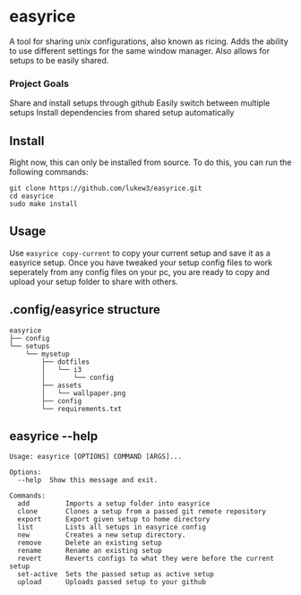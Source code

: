 # easyrice
A tool for sharing unix configurations, also known as ricing. Adds the ability to use different settings for the same window manager. Also allows for setups to be easily shared.

### Project Goals
Share and install setups through github
Easily switch between multiple setups
Install dependencies from shared setup automatically

## Install
Right now, this can only be installed from source. To do this, you can run the following commands:
```
git clone https://github.com/lukew3/easyrice.git
cd easyrice
sudo make install
```

## Usage
Use `easyrice copy-current` to copy your current setup and save it as a easyrice setup. Once you have tweaked your setup config files to work seperately from any config files on your pc, you are ready to copy and upload your setup folder to share with others.

## .config/easyrice structure
```
easyrice
├── config
└── setups
    └── mysetup
        ├── dotfiles
        │   └── i3
        │       └── config
        ├── assets
        │   └── wallpaper.png
        ├── config
        └── requirements.txt
```

## easyrice --help
```
Usage: easyrice [OPTIONS] COMMAND [ARGS]...

Options:
  --help  Show this message and exit.

Commands:
  add         Imports a setup folder into easyrice
  clone       Clones a setup from a passed git remote repository
  export      Export given setup to home directory
  list        Lists all setups in easyrice config
  new         Creates a new setup directory.
  remove      Delete an existing setup
  rename      Rename an existing setup
  revert      Reverts configs to what they were before the current setup
  set-active  Sets the passed setup as active setup
  upload      Uploads passed setup to your github
```
